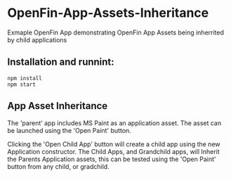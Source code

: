# OpenFin-App-Assets-Inheritance
Exmaple OpenFin App demonstrating OpenFin App Assets being inherrited by child applications

## Installation and runnint:

    npm install
    npm start

## App Asset Inheritance

The 'parent' app includes MS Paint as an application asset.  The asset can be launched using the 'Open Paint' button.

Clicking the 'Open Child App' button will create a child app using the new Application constructor.  The Child Apps, and Grandchild apps, will Inherit the Parents Application assets, this can be tested using the 'Open Paint' button from any child, or gradchild.